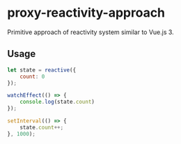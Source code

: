 # proxy-reactivity-approach

Primitive approach of reactivity system similar to Vue.js 3.

## Usage

```js
let state = reactive({
    count: 0
});

watchEffect(() => {
    console.log(state.count)
});

setInterval(() => {
    state.count++;
}, 1000);

```

